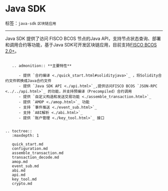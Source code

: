 # Java SDK

标签：``java-sdk`` ``区块链应用``

----
Java SDK 提供了访问 FISCO BCOS 节点的Java API，支持节点状态查询、部署和调用合约等功能，基于Java SDK可开发区块链应用，目前支持[FISCO BCOS 2.0+](../../change_log/index.md)。


```eval_rst

   .. admonition:: **主要特性**

      - 提供 `合约编译 <./quick_start.html#solidityjava>`_ ，将Solidity合约文件转换成Java合约文件
      - 提供 `Java SDK API <./api.html>`_,提供访问FISCO BCOS `JSON-RPC <../../api.html>`_ 的功能，并支持预编译（Precompiled）合约调用
      - 提供 `自定义构造和发送交易功能 <./assemble_transaction.html>`_
      - 提供 `AMOP <./amop.html>`_ 功能
      - 支持 `事件推送 <./event_sub.html>`_
      - 支持 `ABI解析 <./abi.html>`_
      - 提供 `账户管理 <./key_tool.html>`_ 接口


.. toctree::
   :maxdepth: 1

   quick_start.md
   configuration.md
   assemble_transaction.md
   transaction_decode.md
   amop.md
   event_sub.md
   abi.md
   api.md
   key_tool.md
   crypto.md
```
